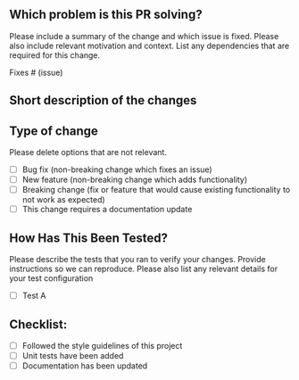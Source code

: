 <!--
We appreciate your contribution to this project! 👋🎉

Before creating a pull request, please make sure:
- Your PR is solving one problem
- Please provide enough information so that others can review your pull request
- You have read the guide for contributing
  - See https://github.com/pragmaticivan/nestjs-otel/blob/main/CONTRIBUTING.md
- You added unit tests for the new functionality
- You mention in the PR description which issue it is addressing, e.g. "Fixes #xxx". This will auto-close
  the issue that your PR fixes (if such)
-->

## Which problem is this PR solving?

Please include a summary of the change and which issue is fixed. Please also include relevant motivation and context. List any dependencies that are required for this change.

Fixes # (issue)

## Short description of the changes

## Type of change

Please delete options that are not relevant.

- [ ] Bug fix (non-breaking change which fixes an issue)
- [ ] New feature (non-breaking change which adds functionality)
- [ ] Breaking change (fix or feature that would cause existing functionality to not work as expected)
- [ ] This change requires a documentation update

## How Has This Been Tested?

Please describe the tests that you ran to verify your changes. Provide instructions so we can reproduce. Please also list any relevant details for your test configuration

- [ ] Test A

## Checklist:

- [ ] Followed the style guidelines of this project
- [ ] Unit tests have been added
- [ ] Documentation has been updated

